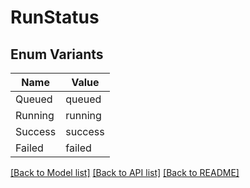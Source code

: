 # RunStatus

## Enum Variants

| Name | Value |
|---- | -----|
| Queued | queued |
| Running | running |
| Success | success |
| Failed | failed |


[[Back to Model list]](../README.md#documentation-for-models) [[Back to API list]](../README.md#documentation-for-api-endpoints) [[Back to README]](../README.md)


